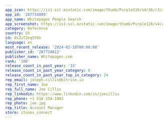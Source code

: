 ```yaml
---
app_icon: https://is1-ssl.mzstatic.com/image/thumb/Purple116/v4/36/c3/a1/36c3a192-dee7-1612-c0b0-7895eb1375d8/AppIcon-1x_U007emarketing-0-7-0-85-220.png/1024x1024bb.png
app_id: '287734809'
app_name: Whitepages People Search
app_screenshot: https://is1-ssl.mzstatic.com/image/thumb/Purple126/v4/ac/af/0d/acaf0d22-9c65-65a3-4339-59282bae8bd5/a88ed569-f576-4221-9a03-f8b9bcc7072a_1.jpg/1242x2688bb.png
category: Reference
country: US
id: 0sZuTZeq5YGh
language: en
most_recent_release: '2024-02-10T00:00:00'
publisher_id: '287734812'
publisher_name: Whitepages.com
rank: '106'
release_count_in_past_year: '33'
release_count_in_past_year_category: 6
release_count_in_past_year_top_in_category: 24
rep_email: joseph.cillis@bitrise.io
rep_first_name: Joe
rep_full_name: Joe Cillis
rep_linkedin: https://www.linkedin.com/in/joecillis
rep_phone: +1 518-258-1902
rep_photo: joe.jpg
rep_title: Account Manager
store: itunes_connect
---
```

